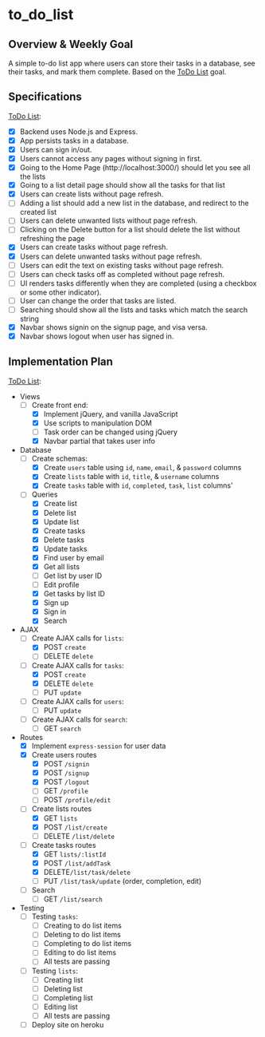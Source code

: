 # to_do_list

## Overview & Weekly Goal
A simple to-do list app where users can store their tasks in a database, see their tasks, and mark them complete. Based on the [ToDo List](https://curriculum.learnersguild.org/Phases/Practice/Modules/To-Do-List/) goal.

## Specifications
[ToDo List](https://curriculum.learnersguild.org/Phases/Practice/Modules/To-Do-List/):
  - [x] Backend uses Node.js and Express.
  - [x] App persists tasks in a database.
  - [x] Users can sign in/out.
  - [x] Users cannot access any pages without signing in first.
  - [x] Going to the Home Page (http://localhost:3000/) should let you see all the lists
  - [x] Going to a list detail page should show all the tasks for that list
  - [x] Users can create lists without page refresh.
  - [ ] Adding a list should add a new list in the database, and redirect to the created list
  - [ ] Users can delete unwanted lists without page refresh.
  - [ ] Clicking on the Delete button for a list should delete the list without refreshing the page
  - [x] Users can create tasks without page refresh.
  - [x] Users can delete unwanted tasks without page refresh.
  - [ ] Users can edit the text on existing tasks without page refresh.
  - [ ] Users can check tasks off as completed without page refresh.
  - [ ] UI renders tasks differently when they are completed (using a checkbox or some other indicator).
  - [ ] User can change the order that tasks are listed.
  - [ ] Searching should show all the lists and tasks which match the search string
  - [x] Navbar shows signin on the signup page, and visa versa.
  - [x] Navbar shows logout when user has signed in.  

## Implementation Plan
[ToDo List](https://curriculum.learnersguild.org/Phases/Practice/Modules/To-Do-List/):
- Views
  - [ ] Create front end:
    - [x] Implement jQuery, and vanilla JavaScript
    - [x] Use scripts to manipulation DOM
    - [ ] Task order can be changed using jQuery
    - [x] Navbar partial that takes user info

- Database
  - [ ] Create schemas:
    - [x] Create `users` table using `id`, `name`, `email`, & `password` columns
    - [x] Create `lists` table with `id`, `title`, & `username` columns
    - [x] Create `tasks` table with `id`, `completed`, `task`, `list` columns'
  - [ ] Queries
    - [x] Create list
    - [x] Delete list
    - [x] Update list
    - [x] Create tasks
    - [x] Delete tasks
    - [x] Update tasks
    - [x] Find user by email
    - [x] Get all lists
    - [ ] Get list by user ID
    - [ ] Edit profile
    - [x] Get tasks by list ID
    - [x] Sign up
    - [x] Sign in
    - [x] Search

- AJAX
  - [ ] Create AJAX calls for `lists`:
    - [x] POST `create`
    - [ ] DELETE `delete`
  - [ ] Create AJAX calls for `tasks`:
    - [x] POST `create`
    - [x] DELETE `delete`
    - [ ] PUT `update`
  - [ ] Create AJAX calls for `users`:
    - [ ] PUT `update`
  - [ ] Create AJAX calls for `search`:
    - [ ] GET `search`

- Routes
  - [x] Implement `express-session` for user data
  - [x] Create users routes
    - [x] POST `/signin`
    - [x] POST `/signup`
    - [x] POST `/logout`
    - [ ] GET `/profile`
    - [ ] POST `/profile/edit`
  - [ ] Create lists routes
    - [x] GET `lists`
    - [x] POST `/list/create`
    - [ ] DELETE `/list/delete`
  - [ ] Create tasks routes
    - [x] GET `lists/:listId`
    - [x] POST `/list/addTask`
    - [x] DELETE`/list/task/delete`
    - [ ] PUT `/list/task/update` (order, completion, edit)
  - [ ] Search
    - [ ] GET `/list/search`

- Testing
  - [ ] Testing `tasks`:
    - [ ] Creating to do list items
    - [ ] Deleting to do list items
    - [ ] Completing to do list items
    - [ ] Editing to do list items
    - [ ] All tests are passing
  - [ ] Testing `lists`:
    - [ ] Creating list
    - [ ] Deleting list
    - [ ] Completing list
    - [ ] Editing list
    - [ ] All tests are passing

  - [ ] Deploy site on heroku
